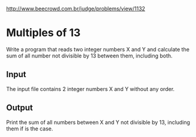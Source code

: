 http://www.beecrowd.com.br/judge/problems/view/1132

# Multiples of 13

Write a program that reads two integer numbers X and Y and
calculate the sum of all number not divisible by 13 between
them, including both.

## Input

The input file contains 2 integer numbers X and Y without any order.

## Output

Print the sum of all numbers between X and Y not divisible by 13,
including them if is the case.
